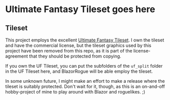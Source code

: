 # Ultimate Fantasy Tileset goes here

## Tileset

This project employs the excellent [Ultimate Fantasy Tileset](https://www.oryxdesignlab.com/ultimatefantasy). I own the tileset and have the commercial license, but the tileset graphics used by this project have been removed from this repo, as it is part of the license-agreement that they should be protected from copying.

If you own the UF Tileset, you can put the subfolders of the `uf_split` folder in the UF Tileset here, and BlazorRogue will be able employ the tileset.

In some unknown future, I might make an effort to make a release where the tileset is suitably protected. Don't wait for it, though, as this is an on-and-off hobby-project of mine to play around with Blazor and roguelikes. ;)